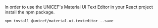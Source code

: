 In order to use the UNICEF's Material UI Text Editor in your React project install the npm package.

```htmls
npm install @unicef/material-ui-texteditor --save
```

